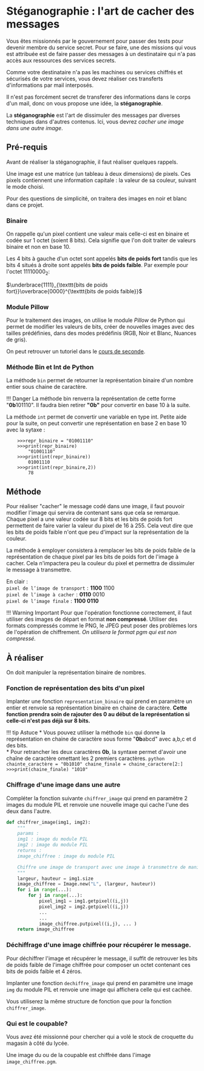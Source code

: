 # Stéganographie : l'art de cacher des messages

Vous êtes missionnés par le gouvernement pour passer des tests pour devenir membre du service secret.
Pour se faire, une des missions qui vous est attribuée est de faire passer des messages à un destinataire qui n'a pas accès aux ressources des services secrets.

Comme votre destinataire n'a pas les machines ou services chiffrés et sécurisés de votre services, vous devez réaliser ces transferts d'informations par mail interposés.

Il n'est pas forcément secret de transferer des informations dans le corps d'un mail, donc on vous propose une idée, la **stéganographie**.

La **stéganographie** est l'art de dissimuler des messages par diverses techniques dans d'autres contenus.
Ici, vous devrez *cacher une image dans une autre image*.

## Pré-requis

Avant de réaliser la stéganographie, il faut réaliser quelques rappels.

Une image est une matrice (un tableau à deux dimensions) de pixels. Ces pixels contiennent une information capitale : la valeur de sa couleur, suivant le mode choisi.

Pour des questions de simplicité, on traitera des images en noir et blanc dans ce projet.

### Binaire

On rappelle qu'un pixel contient une valeur mais celle-ci est en binaire et codée sur 1 octet (soient 8 bits).
Cela signifie que l'on doit traiter de valeurs binaire et non en base 10.

Les 4 bits à gauche d'un octet sont appelés **bits de poids fort** tandis que les bits 4 situés à droite sont appelés **bits de poids faible**.
Par exemple pour l'octet $1111 0000_{2}:$

$\underbrace{1111}_{\texttt{bits de poids fort}}\overbrace{0000}^{\texttt{bits de poids faible}}$

### Module Pillow

Pour le traitement des images, on utilise le module *Pillow* de Python qui permet de modifier les valeurs de bits, créer de nouvelles images avec des tailles prédéfinies, dans des modes prédéfinis (RGB, Noir et Blanc, Nuances de gris).

On peut retrouver un tutoriel dans le [cours de seconde](../seconde/Photographie%20Numérique/c_2_Photographie_Couleur.md).

### Méthode Bin et Int de Python

La méthode `bin` permet de retourner la représentation binaire d'un nombre entier sous chaine de caractère.

!!! Danger
    La méthode bin renverra la représentation de cette forme "**0b**101110".
    Il faudra bien retirer **"0b"** pour convertir en base 10 à la suite.

La méthode `int` permet de convertir une variable en type int. Petite aide pour la suite, on peut convertir une représentation en base 2 en base 10 avec la sytaxe : 

```{.python}
    >>>repr_binaire = "01001110"
    >>>print(repr_binaire)
        "01001110"
    >>>print(int(repr_binaire))
        01001110
    >>>print(int(repr_binaire,2))
        78
```

## Méthode

Pour réaliser "cacher" le message codé dans une image, il faut pouvoir modifier l'image qui servira de contenant sans que cela se remarque.
Chaque pixel a une valeur codée sur 8 bits et les bits de poids fort permettent de faire varier la valeur du pixel de 16 à 255.
Cela veut dire que les bits de poids faible n'ont que peu d'impact sur la représentation de la couleur.

La méthode à employer consistera à remplacer les bits de poids faible de la représentation de chaque pixel par les bits de poids fort de l'image à cacher. Cela n'impactera peu la couleur du pixel et permettra de dissimuler le message à transmettre.

En clair :  
$\texttt{pixel de l'image de transport} : \textbf{1100}~1100$  
$\texttt{pixel de l'image à cacher} : \textbf{0110}~0010$  
$\texttt{pixel de l'image finale} : \textbf{1100~0110}$  

!!! Warning Important
    Pour que l'opération fonctionne correctement, il faut utiliser des images de départ en format **non compressé**.
    Utiliser des formats compressés comme le PNG, le JPEG peut poser des problèmes lors de l'opération de chiffrement.
    *On utilisera le format pgm qui est non compressé.*

## À réaliser

On doit manipuler la représentation binaire de nombres.  

### Fonction de représentation des bits d'un pixel

Implanter une fonction `representation_binaire` qui prend en paramètre un entier et renvoie sa représentation binaire en chaine de caractère. 
**Cette fonction prendra soin de rajouter des 0 au début de la représentation si celle-ci n'est pas déjà sur 8 bits.**

!!! tip Astuce
    * Vous pouvez utiliser la méthode `bin` qui donne la représentation en chaine de caractère sous forme "**0b**abcd" avec a,b,c et d des bits.  
    * Pour retrancher les deux caractères **0b**, la syntaxe permet d'avoir une chaîne de caractère omettant les 2 premiers caractères.
    ``` python 
        chainte_caractère = "0b1010"
        chaine_finale = chaine_caractere[2:]
        >>>print(chaine_finale)
        "1010"
    ``` 
    
### Chiffrage d'une image dans une autre

Compléter la fonction suivante `chiffrer_image` qui prend en paramètre 2 images du module PIL et renvoie une nouvelle image qui cache l'une des deux dans l'autre.

```python
def chiffrer_image(img1, img2):
    """
    params : 
    img1 : image du module PIL
    img2 : image du module PIL
    returns :
    image_chiffree : image du module PIL

    Chiffre une image de transport avec une image à transmettre de manière cachée.
    """
    largeur, hauteur = img1.size
    image_chiffree = Image.new("L", (largeur, hauteur))
    for i in range(...):
        for j in range(...):
            pixel_img1 = img1.getpixel((i,j))
            pixel_img2 = img2.getpixel((i,j))
            ...
            ...
            image_chiffree.putpixel((i,j), ... )
    return image_chiffree
```

### Déchiffrage d'une image chiffrée pour récupérer le message.

Pour déchiffrer l'image et récupérer le message, il suffit de retrouver les bits de poids faible de l'image chiffrée pour composer un octet contenant ces bits de poids faible et 4 zéros.

Implanter une fonction `dechiffre_image` qui prend en paramètre une image `img` du module PIL et renvoie une image qui affichera celle qui est cachée.

Vous utiliserez la même structure de fonction que pour la fonction `chiffrer_image`.

### Qui est le coupable?

Vous avez été missionné pour chercher qui a volé le stock de croquette du magasin à côté du lycée.

Une image du ou de la coupable est chiffrée dans l'image `image_chiffree.pgm`.
